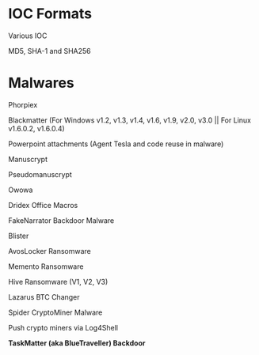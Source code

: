 # IOC Formats

Various IOC

MD5, SHA-1 and SHA256

# Malwares

Phorpiex

Blackmatter (For Windows v1.2, v1.3, v1.4, v1.6, v1.9, v2.0, v3.0 || For Linux v1.6.0.2, v1.6.0.4)

Powerpoint attachments (Agent Tesla and code reuse in malware)

Manuscrypt

Pseudomanuscrypt

Owowa

Dridex Office Macros

FakeNarrator Backdoor Malware

Blister

AvosLocker Ransomware

Memento Ransomware

Hive Ransomware (V1, V2, V3)

Lazarus BTC Changer

Spider CryptoMiner Malware

Push crypto miners via Log4Shell

<b>TaskMatter (aka BlueTraveller) Backdoor</b>
